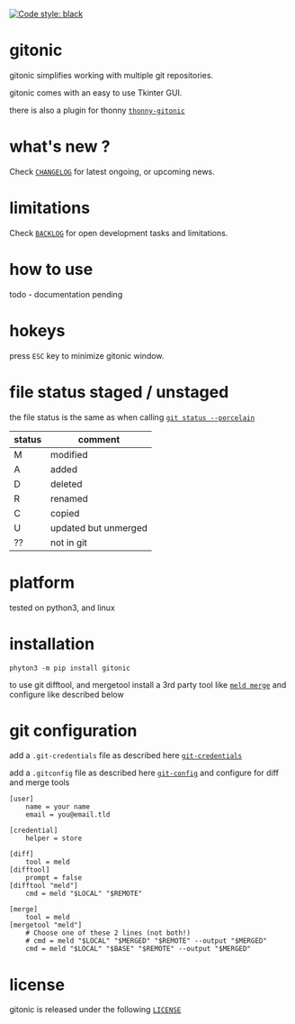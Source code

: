 [![Code style: black](https://img.shields.io/badge/code%20style-black-000000.svg)](https://github.com/psf/black)

# gitonic 

gitonic simplifies working with multiple git repositories.

gitonic comes with an easy to use Tkinter GUI.

there is also a plugin for thonny 
[`thonny-gitonic`](https://github.com/kr-g/thonny-gitonic) 


# what's new ?

Check
[`CHANGELOG`](https://github.com/kr-g/gitonic/blob/main/CHANGELOG.md)
for latest ongoing, or upcoming news.


# limitations

Check 
[`BACKLOG`](https://github.com/kr-g/gitonic/blob/main/BACKLOG.md)
for open development tasks and limitations.


# how to use

todo - documentation pending

# hokeys 

press `ESC` key to minimize gitonic window.

# file status staged / unstaged 

the file status is the same as when calling 
[`git status --porcelain`](https://git-scm.com/docs/git-status#_output)


| status | comment |
|---|---|
| M | modified |
| A | added |
| D | deleted |
| R | renamed |
| C | copied |
| U | updated but unmerged |
| ?? | not in git |


# platform

tested on python3, and linux


# installation

    phyton3 -m pip install gitonic

to use git difftool, and mergetool install a 3rd party tool like 
[`meld merge`](https://meldmerge.org/)
and configure like described below


# git configuration

add a `.git-credentials` file as described here 
[`git-credentials`](https://git-scm.com/docs/git-credential-store#_storage_format)


add a `.gitconfig` file as described here
[`git-config`](https://git-scm.com/docs/git-config)
and configure for diff and merge tools


    [user]
        name = your name
        email = you@email.tld
        
    [credential]
        helper = store

    [diff]
        tool = meld
    [difftool]
        prompt = false
    [difftool "meld"]
        cmd = meld "$LOCAL" "$REMOTE"

    [merge]
        tool = meld
    [mergetool "meld"]
        # Choose one of these 2 lines (not both!) 
        # cmd = meld "$LOCAL" "$MERGED" "$REMOTE" --output "$MERGED"
        cmd = meld "$LOCAL" "$BASE" "$REMOTE" --output "$MERGED"




# license

gitonic is released under the following
[`LICENSE`](https://github.com/kr-g/gitonic/blob/main/LICENSE.md)
